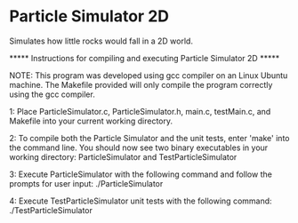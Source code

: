 # Particle Simulator 2D

Simulates how little rocks would fall in a 2D world. 

***** Instructions for compiling and executing Particle Simulator 2D *****

NOTE: This program was developed using gcc compiler on an Linux Ubuntu machine. The Makefile provided will only compile the program correctly using the gcc compiler.

1: Place ParticleSimulator.c, ParticleSimulator.h, main.c, testMain.c, and Makefile into your current working directory.

2: To compile both the Particle Simulator and the unit tests, enter 'make' into the command line. You should now see two binary executables in your working directory: ParticleSimulator and TestParticleSimulator

3: Execute ParticleSimulator with the following command and follow the prompts for user input: ./ParticleSimulator 

4: Execute TestParticleSimulator unit tests with the following command: ./TestParticleSimulator
